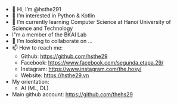 
- 👋 Hi, I’m @hsthe291
- 👀 I’m interested in Python & Kotlin
- 🌱 I’m currently learning Computer Science at Hanoi University of Science and Technology
- I"m a member of the BKAI Lab
- 💞️ I’m looking to collaborate on ...
- 📫 How to reach me: 
    - Github: https://github.com/hsthe29
    - Facebook: https://www.facebook.com/segunda.etapa.29/
    - Instagram: https://www.instagram.com/the.hosy/
    - Website: https://hsthe29.vn
- My orientation:
    - AI (ML, DL)
- Main github account: https://github.com/thehs29
<!---
hsthe29/hsthe29 is a ✨ special ✨ repository because its `README.md` (this file) appears on your GitHub profile.
You can click the Preview link to take a look at your changes.
--->
<!-- Lanza -->
